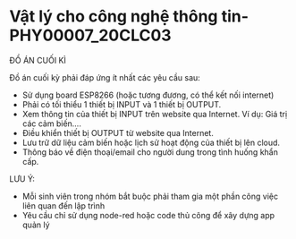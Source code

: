 # Vật lý cho công nghệ thông tin-PHY00007_20CLC03
ĐỒ ÁN CUỐI KÌ

Đồ án cuối kỳ phải đáp ứng ít nhất các yêu cầu sau:
- Sử dụng board ESP8266 (hoặc tương đương, có thể kết nối internet)
- Phải có tối thiểu 1 thiết bị INPUT và 1 thiết bị OUTPUT.
- Xem thông tin của thiết bị INPUT trên website qua Internet. Ví dụ: Giá trị các cảm biến….
- Điều khiển thiết bị OUTPUT từ website qua Internet.
- Lưu trữ dữ liệu cảm biến hoặc lịch sử hoạt động của thiết bị lên cloud.
- Thông báo về điện thoại/email cho người dung trong tình huống khẩn cấp.

LƯU Ý:
- Mỗi sinh viên trong nhóm bắt buộc phải tham gia một phần công việc liên quan đến lập trình
- Yêu cầu chỉ sử dụng node-red hoặc code thủ công để xây dựng app quản lý
